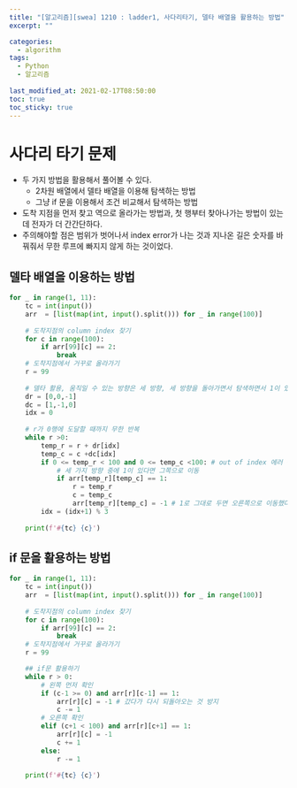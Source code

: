 ```yaml
---
title: "[알고리즘][swea] 1210 : ladder1, 사다리타기, 델타 배열을 활용하는 방법"
excerpt: ""

categories:
  - algorithm
tags:
  - Python
  - 알고리즘
 
last_modified_at: 2021-02-17T08:50:00
toc: true
toc_sticky: true
---
```




# 사다리 타기 문제

- 두 가지 방법을 활용해서 풀어볼 수 있다. 
  - 2차원 배열에서 델타 배열을 이용해 탐색하는 방법
  - 그냥 if 문을 이용해서 조건 비교해서 탐색하는 방법
- 도착 지점을 먼저 찾고 역으로 올라가는 방법과, 첫 행부터 찾아나가는 방법이 있는데 전자가 더 간간단하다.
- 주의해야할 점은 범위가 벗어나서 index error가 나는 것과 지나온 길은 숫자를 바꿔줘서 무한 루프에 빠지지 않게 하는 것이었다.



## 델타 배열을 이용하는 방법

```python
for _ in range(1, 11):
    tc = int(input())
    arr  = [list(map(int, input().split())) for _ in range(100)]
    
    # 도착지점의 column index 찾기 
    for c in range(100):
        if arr[99][c] == 2:
            break
    # 도착지점에서 거꾸로 올라가기
    r = 99
    
    # 델타 활용, 움직일 수 있는 방향은 세 방향, 세 방향을 돌아가면서 탐색하면서 1이 있는지 확인. 1이 맞다면 그쪽으로 이동
    dr = [0,0,-1]
    dc = [1,-1,0]
    idx = 0
    
    # r가 0행에 도달할 때까지 무한 반복
    while r >0:
        temp_r = r + dr[idx]
        temp_c = c +dc[idx]
        if 0 <= temp_r < 100 and 0 <= temp_c <100: # out of index 에러 방지
            # 세 가지 방향 중에 1이 있다면 그쪽으로 이동	
            if arr[temp_r][temp_c] == 1:
                r = temp_r
                c = temp_c
                arr[temp_r][temp_c] = -1 # 1로 그대로 두면 오른쪽으로 이동했다가 1을 보고 다시 왼쪽으로 되돌아와서 무한루프에 빠짐
        idx = (idx+1) % 3
    
    print(f'#{tc} {c}')
```



## if 문을 활용하는 방법

```python
for _ in range(1, 11):
    tc = int(input())
    arr  = [list(map(int, input().split())) for _ in range(100)]
    
    # 도착지점의 column index 찾기 
    for c in range(100):
        if arr[99][c] == 2:
            break
    # 도착지점에서 거꾸로 올라가기
    r = 99

    ## if문 활용하기
    while r > 0:
        # 왼쪽 먼저 확인
        if (c-1 >= 0) and arr[r][c-1] == 1:
            arr[r][c] = -1 # 갔다가 다시 되돌아오는 것 방지
            c -= 1
        # 오른쪽 확인
        elif (c+1 < 100) and arr[r][c+1] == 1:
            arr[r][c] = -1
            c += 1
        else:
            r -= 1
    
    print(f'#{tc} {c}')
```

